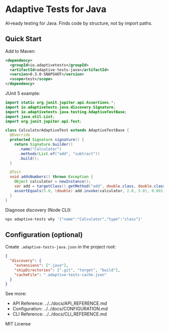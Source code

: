 # Adaptive Tests for Java

AI‑ready testing for Java. Finds code by structure, not by import paths.

## Quick Start

Add to Maven:

```xml
<dependency>
  <groupId>io.adaptivetests</groupId>
  <artifactId>adaptive-tests-java</artifactId>
  <version>0.3.0-SNAPSHOT</version>
  <scope>test</scope>
</dependency>
```

JUnit 5 example:

```java
import static org.junit.jupiter.api.Assertions.*;
import io.adaptivetests.java.discovery.Signature;
import io.adaptivetests.java.testing.AdaptiveTestBase;
import java.util.List;
import org.junit.jupiter.api.Test;

class CalculatorAdaptiveTest extends AdaptiveTestBase {
  @Override
  protected Signature signature() {
    return Signature.builder()
      .name("Calculator")
      .methods(List.of("add", "subtract"))
      .build();
  }

  @Test
  void addsNumbers() throws Exception {
    Object calculator = newInstance();
    var add = targetClass().getMethod("add", double.class, double.class);
    assertEquals(5.0, (double) add.invoke(calculator, 2.0, 3.0), 0.001);
  }
}
```

Diagnose discovery (Node CLI):

```bash
npx adaptive-tests why '{"name":"Calculator","type":"class"}'
```

## Configuration (optional)

Create `.adaptive-tests-java.json` in the project root:

```json
{
  "discovery": {
    "extensions": [".java"],
    "skipDirectories": [".git", "target", "build"],
    "cacheFile": ".adaptive-tests-cache.json"
  }
}
```

See more:

- API Reference: ../../docs/API_REFERENCE.md
- Configuration: ../../docs/CONFIGURATION.md
- CLI Reference: ../../docs/CLI_REFERENCE.md

MIT License
